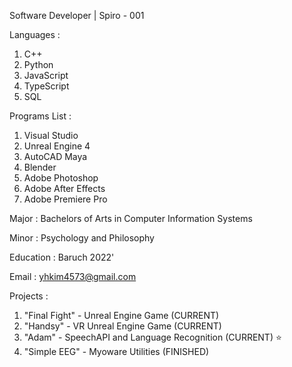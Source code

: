 Software Developer | Spiro - 001

Languages :
1. C++
2. Python
3. JavaScript
4. TypeScript
5. SQL

Programs List :
1. Visual Studio
2. Unreal Engine 4
3. AutoCAD Maya
4. Blender
5. Adobe Photoshop
6. Adobe After Effects
7. Adobe Premiere Pro

Major :
Bachelors of Arts in Computer Information Systems

Minor :
Psychology and Philosophy

Education :
Baruch 2022'

Email :
yhkim4573@gmail.com

Projects :
1. "Final Fight" - Unreal Engine Game (CURRENT)
2. "Handsy" - VR Unreal Engine Game (CURRENT)
3. "Adam" - SpeechAPI and Language Recognition (CURRENT) ⭐
4. "Simple EEG" - Myoware Utilities (FINISHED)

